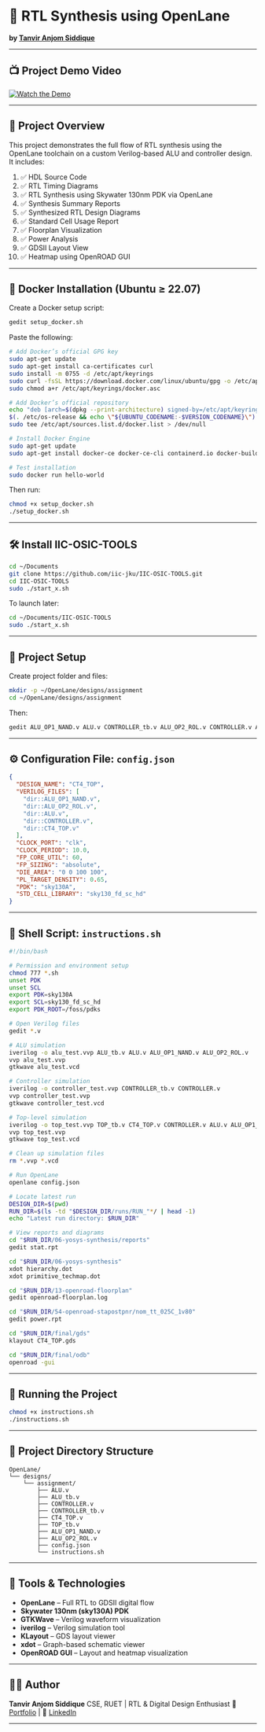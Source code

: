 # 🔧 RTL Synthesis using OpenLane

**by [Tanvir Anjom Siddique](https://tanvirsweb.github.io/)**

---

## 📺 Project Demo Video

[![Watch the Demo](https://img.youtube.com/vi/ylSGS9OKyuc/hqdefault.jpg)](https://youtu.be/ylSGS9OKyuc)

---

## 📌 Project Overview

This project demonstrates the full flow of RTL synthesis using the OpenLane toolchain on a custom Verilog-based ALU and controller design. It includes:

1. ✅ HDL Source Code
2. ✅ RTL Timing Diagrams
3. ✅ RTL Synthesis using Skywater 130nm PDK via OpenLane
4. ✅ Synthesis Summary Reports
5. ✅ Synthesized RTL Design Diagrams
6. ✅ Standard Cell Usage Report
7. ✅ Floorplan Visualization
8. ✅ Power Analysis
9. ✅ GDSII Layout View
10. ✅ Heatmap using OpenROAD GUI

---

## 🐳 Docker Installation (Ubuntu ≥ 22.07)

Create a Docker setup script:

```bash
gedit setup_docker.sh
```

Paste the following:

```bash
# Add Docker’s official GPG key
sudo apt-get update
sudo apt-get install ca-certificates curl
sudo install -m 0755 -d /etc/apt/keyrings
sudo curl -fsSL https://download.docker.com/linux/ubuntu/gpg -o /etc/apt/keyrings/docker.asc
sudo chmod a+r /etc/apt/keyrings/docker.asc

# Add Docker’s official repository
echo "deb [arch=$(dpkg --print-architecture) signed-by=/etc/apt/keyrings/docker.asc] https://download.docker.com/linux/ubuntu \
$(. /etc/os-release && echo \"${UBUNTU_CODENAME:-$VERSION_CODENAME}\") stable" | \
sudo tee /etc/apt/sources.list.d/docker.list > /dev/null

# Install Docker Engine
sudo apt-get update
sudo apt-get install docker-ce docker-ce-cli containerd.io docker-buildx-plugin docker-compose-plugin

# Test installation
sudo docker run hello-world
```

Then run:

```bash
chmod +x setup_docker.sh
./setup_docker.sh
```

---

## 🛠 Install IIC-OSIC-TOOLS

```bash
cd ~/Documents
git clone https://github.com/iic-jku/IIC-OSIC-TOOLS.git
cd IIC-OSIC-TOOLS
sudo ./start_x.sh
```

To launch later:

```bash
cd ~/Documents/IIC-OSIC-TOOLS
sudo ./start_x.sh
```

---

## 📁 Project Setup

Create project folder and files:

```bash
mkdir -p ~/OpenLane/designs/assignment
cd ~/OpenLane/designs/assignment
```

Then:

```bash
gedit ALU_OP1_NAND.v ALU.v CONTROLLER_tb.v ALU_OP2_ROL.v CONTROLLER.v ALU_tb.v config.json CT4_TOP.v TOP_tb.v instructions.sh
```

---

## ⚙️ Configuration File: `config.json`

```json
{
  "DESIGN_NAME": "CT4_TOP",
  "VERILOG_FILES": [
    "dir::ALU_OP1_NAND.v",
    "dir::ALU_OP2_ROL.v",
    "dir::ALU.v",
    "dir::CONTROLLER.v",
    "dir::CT4_TOP.v"
  ],
  "CLOCK_PORT": "clk",
  "CLOCK_PERIOD": 10.0,
  "FP_CORE_UTIL": 60,
  "FP_SIZING": "absolute",
  "DIE_AREA": "0 0 100 100",
  "PL_TARGET_DENSITY": 0.65,
  "PDK": "sky130A",
  "STD_CELL_LIBRARY": "sky130_fd_sc_hd"
}
```

---

## 📜 Shell Script: `instructions.sh`

```bash
#!/bin/bash

# Permission and environment setup
chmod 777 *.sh
unset PDK
unset SCL
export PDK=sky130A
export SCL=sky130_fd_sc_hd
export PDK_ROOT=/foss/pdks

# Open Verilog files
gedit *.v

# ALU simulation
iverilog -o alu_test.vvp ALU_tb.v ALU.v ALU_OP1_NAND.v ALU_OP2_ROL.v
vvp alu_test.vvp
gtkwave alu_test.vcd

# Controller simulation
iverilog -o controller_test.vvp CONTROLLER_tb.v CONTROLLER.v
vvp controller_test.vvp
gtkwave controller_test.vcd

# Top-level simulation
iverilog -o top_test.vvp TOP_tb.v CT4_TOP.v CONTROLLER.v ALU.v ALU_OP1_NAND.v ALU_OP2_ROL.v
vvp top_test.vvp
gtkwave top_test.vcd

# Clean up simulation files
rm *.vvp *.vcd

# Run OpenLane
openlane config.json

# Locate latest run
DESIGN_DIR=$(pwd)
RUN_DIR=$(ls -td "$DESIGN_DIR/runs/RUN_"*/ | head -1)
echo "Latest run directory: $RUN_DIR"

# View reports and diagrams
cd "$RUN_DIR/06-yosys-synthesis/reports"
gedit stat.rpt

cd "$RUN_DIR/06-yosys-synthesis"
xdot hierarchy.dot
xdot primitive_techmap.dot

cd "$RUN_DIR/13-openroad-floorplan"
gedit openroad-floorplan.log

cd "$RUN_DIR/54-openroad-stapostpnr/nom_tt_025C_1v80"
gedit power.rpt

cd "$RUN_DIR/final/gds"
klayout CT4_TOP.gds

cd "$RUN_DIR/final/odb"
openroad -gui
```

---

## 🚀 Running the Project

```bash
chmod +x instructions.sh
./instructions.sh
```

---

## 📂 Project Directory Structure

```
OpenLane/
└── designs/
    └── assignment/
        ├── ALU.v
        ├── ALU_tb.v
        ├── CONTROLLER.v
        ├── CONTROLLER_tb.v
        ├── CT4_TOP.v
        ├── TOP_tb.v
        ├── ALU_OP1_NAND.v
        ├── ALU_OP2_ROL.v
        ├── config.json
        └── instructions.sh
```

---

## 🧰 Tools & Technologies

- **OpenLane** – Full RTL to GDSII digital flow
- **Skywater 130nm (sky130A) PDK**
- **GTKWave** – Verilog waveform visualization
- **iverilog** – Verilog simulation tool
- **KLayout** – GDS layout viewer
- **xdot** – Graph-based schematic viewer
- **OpenROAD GUI** – Layout and heatmap visualization

---

## 👨‍💻 Author

**Tanvir Anjom Siddique**
CSE, RUET | RTL & Digital Design Enthusiast
🔗 [Portfolio](https://tanvirsweb.github.io/) | 🔗 [LinkedIn](https://bd.linkedin.com/in/tanvir-anjom-siddique)

---
